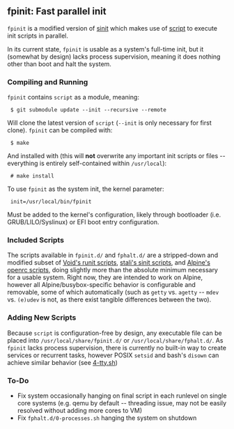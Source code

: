 ## fpinit: Fast parallel init

`fpinit` is a modified version of [sinit](https://core.suckless.org/sinit) which makes use of [script](https://github.com/Cubified/script) to execute init scripts in parallel.

In its current state, `fpinit` is usable as a system's full-time init, but it (somewhat by design) lacks process supervision, meaning it does nothing other than boot and halt the system.

### Compiling and Running

`fpinit` contains `script` as a module, meaning:

     $ git submodule update --init --recursive --remote

Will clone the latest version of `script` (`--init` is only necessary for first clone).  `fpinit` can be compiled with:

     $ make

And installed with (this will **not** overwrite any important init scripts or files -- everything is entirely self-contained within `/usr/local`):

     # make install

To use `fpinit` as the system init, the kernel parameter:

     init=/usr/local/bin/fpinit

Must be added to the kernel's configuration, likely through bootloader (i.e. GRUB/LILO/Syslinux) or EFI boot entry configuration.

### Included Scripts

The scripts available in `fpinit.d/` and `fphalt.d/` are a stripped-down and modified subset of [Void's runit scripts](https://github.com/void-linux/void-runit), [stali's sinit scripts](http://r-36.net/scm/stali-init/files.html), and [Alpine's openrc scripts](https://git.alpinelinux.org/aports/tree/main/busybox-initscripts), doing slightly more than the absolute minimum necessary for a usable system.  Right now, they are intended to work on Alpine, however all Alpine/busybox-specific behavior is configurable and removable, some of which automatically (such as `getty` vs. `agetty` -- `mdev` vs. `(e)udev` is not, as there exist tangible differences between the two).

### Adding New Scripts

Because `script` is configuration-free by design, any executable file can be placed into `/usr/local/share/fpinit.d/` or `/usr/local/share/fphalt.d/`.  As `fpinit` lacks process supervision, there is currently no built-in way to create services or recurrent tasks, however POSIX `setsid` and bash's `disown` can achieve similar behavior (see [4-tty.sh](https://github.com/Cubified/fpinit/blob/master/fpinit.d/4-tty.sh)) 

### To-Do

- Fix system occasionally hanging on final script in each runlevel on single core systems (e.g. qemu by default -- threading issue, may not be easily resolved without adding more cores to VM)
- Fix `fphalt.d/0-processes.sh` hanging the system on shutdown
